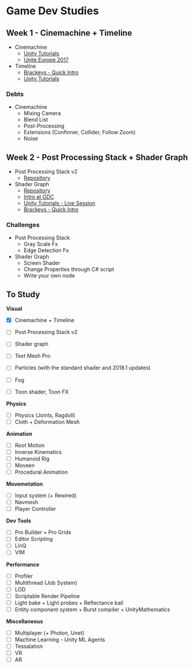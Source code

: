 # Game Dev Studies


## Week 1 - Cinemachine + Timeline

- Cinemachine
    - [Unity Tutorials](https://unity3d.com/learn/tutorials/topics/animation/using-cinemachine-getting-started)
    - [Unite Europe 2017](https://www.youtube.com/watch?v=r1SkOoJJRAA)
- Timeline
    - [Brackeys - Quick Intro](https://www.youtube.com/watch?v=G_uBFM3YUF4)
    - [Unity Tutorials](https://unity3d.com/learn/tutorials/topics/animation/using-timeline-overview)

### Debts

- Cinemachine
    - Mixing Camera
    - Blend List
    - Post-Processing
    - Extensions (Confinner, Collider, Follow Zoom)
    - Noise

## Week 2 - Post Processing Stack + Shader Graph

- Post Processing Stack v2
    - [Repository](https://github.com/Unity-Technologies/PostProcessing/tree/v2)
- Shader Graph
    - [Repository](https://github.com/Unity-Technologies/ShaderGraph)
    - [Intro at GDC](https://www.youtube.com/watch?v=NsWNRLD-FEI)
    - [Unity Tutorials - Live Session](https://www.youtube.com/watch?v=V5XFrIhLpGQ)
    - [Brackeys - Quick Intro](https://www.youtube.com/watch?v=Ar9eIn4z6XE)
    
### Challenges

- Post Processing Stack
    - Gray Scale Fx
    - Edge Detection Fx
- Shader Graph
    - Screen Shader
    - Change Properties through C# script
    - Write your own node


## To Study

**Visual**
- [x] Cinemachine + Timeline
- [ ] Post Processing Stack v2
- [ ] Shader graph
- [ ] Text Mesh Pro
- [ ] Particles (with the standard shader and 2018.1 updates)
- [ ] Fog
- [ ] Toon shader, Toon FX


**Physics**
- [ ] Physics (Joints, Ragdoll)
- [ ] Cloth + Deformation Mesh

**Animation**
- [ ] Root Motion
- [ ] Inverse Kinematics
- [ ] Humanoid Rig
- [ ] Moveen
- [ ] Procedural Animation

**Movemetation**
- [ ] Input system (+ Rewired)
- [ ] Navmesh
- [ ] Player Controller

**Dev Tools**
- [ ] Pro Builder + Pro Grids
- [ ] Editor Scripting
- [ ] LinQ
- [ ] VIM

**Performance**
- [ ] Profiler
- [ ] Multithread (Job System)
- [ ] LOD
- [ ] Scriptable Render Pipeline
- [ ] Light bake + Light probes + Reflectance ball
- [ ] Entity component system + Burst compiler + UnityMathematics

**Miscellaneous**
- [ ] Multiplayer (+ Photon, Unet)
- [ ] Machine Learning - Unity ML Agents
- [ ] Tessalation
- [ ] VR
- [ ] AR
